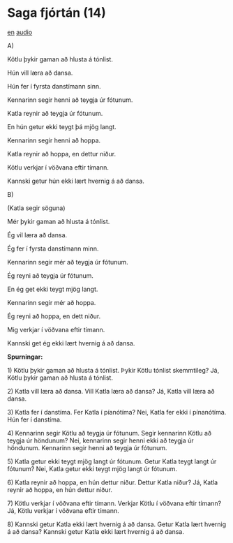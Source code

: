# Saga fjórtán (14)

[en](../en/story_14.md)
[audio](../audio/story_14.mp3)

A\)

Kötlu þykir gaman að hlusta á tónlist.

Hún vill læra að dansa.

Hún fer í fyrsta danstímann sinn.

Kennarinn segir henni að teygja úr fótunum.

Katla reynir að teygja úr fótunum.

En hún getur ekki teygt þá mjög langt.

Kennarinn segir henni að hoppa.

Katla reynir að hoppa, en dettur niður.

Kötlu verkjar í vöðvana eftir tímann.

Kannski getur hún ekki lært hvernig á að dansa.

B\)

(Katla segir söguna)

Mér þykir gaman að hlusta á tónlist.

Ég vil læra að dansa.

Ég fer í fyrsta danstímann minn.

Kennarinn segir mér að teygja úr fótunum.

Ég reyni að teygja úr fótunum.

En ég get ekki teygt mjög langt.

Kennarinn segir mér að hoppa.

Ég reyni að hoppa, en dett niður.

Mig verkjar í vöðvana eftir tímann.

Kannski get ég ekki lært hvernig á að dansa.

**Spurningar:**

1\) Kötlu þykir gaman að hlusta á tónlist. Þykir Kötlu tónlist
skemmtileg? Já, Kötlu þykir gaman að hlusta á tónlist.

2\) Katla vill læra að dansa. Vill Katla læra að dansa? Já, Katla vill
læra að dansa.

3\) Katla fer í danstíma. Fer Katla í píanótíma? Nei, Katla fer ekki í
pínanótíma. Hún fer í danstíma.

4\) Kennarinn segir Kötlu að teygja úr fótunum. Segir kennarinn Kötlu að
teygja úr höndunum? Nei, kennarinn segir henni ekki að teygja úr
höndunum. Kennarinn segir henni að teygja úr fótunum.

5\) Katla getur ekki teygt mjög langt úr fótunum. Getur Katla teygt
langt úr fótunum? Nei, Katla getur ekki teygt mjög langt úr fótunum.

6\) Katla reynir að hoppa, en hún dettur niður. Dettur Katla niður? Já,
Katla reynir að hoppa, en hún dettur niður.

7\) Kötlu verkjar í vöðvana eftir tímann. Verkjar Kötlu í vöðvana eftir
tímann? Já, Kötlu verkjar í vöðvana eftir tímann.

8\) Kannski getur Katla ekki lært hvernig á að dansa. Getur Katla lært
hvernig á að dansa? Kannski getur Katla ekki lært hvernig á að dansa.

